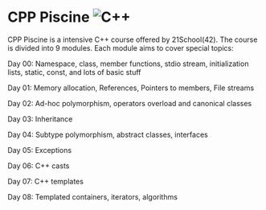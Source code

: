
# CPP Piscine <img alt="C++" src="https://img.shields.io/badge/c++-%2300599C.svg?style=for-the-badge&logo=c%2B%2B&logoColor=white"/>

CPP Piscine is a intensive C++ course offered by 21School(42). The course is divided into 9 modules. Each module aims to cover special topics:

Day 00: Namespace, class, member functions, stdio stream, initialization lists, static, const, and lots of basic stuff

Day 01: Memory allocation, References, Pointers to members, File streams

Day 02: Ad-hoc polymorphism, operators overload and canonical classes

Day 03: Inheritance

Day 04: Subtype polymorphism, abstract classes, interfaces

Day 05: Exceptions

Day 06: C++ casts

Day 07: C++ templates

Day 08: Templated containers, iterators, algorithms
